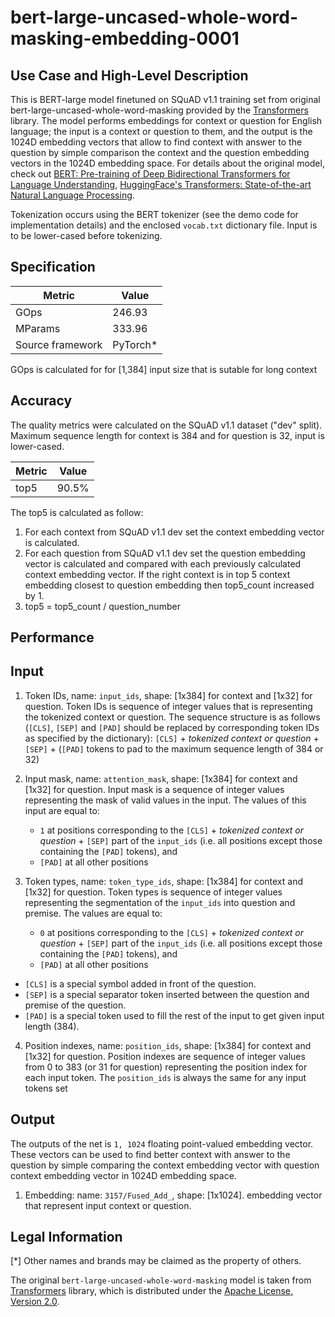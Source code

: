 # bert-large-uncased-whole-word-masking-embedding-0001

## Use Case and High-Level Description

This is BERT-large model finetuned on SQuAD v1.1 training set from original
bert-large-uncased-whole-word-masking provided by the [Transformers](https://github.com/huggingface/transformers) library.
The model performs embeddings for context or question for English language;
the input is a context or question to them,
and the output is the 1024D embedding vectors that allow to find context with answer to the question by simple comparison the context and the question embedding vectors in the 1024D embedding space.
For details about the original model, check out
[BERT: Pre-training of Deep Bidirectional Transformers for Language Understanding](https://arxiv.org/abs/1810.04805),
[HuggingFace's Transformers: State-of-the-art Natural Language Processing](https://arxiv.org/abs/1910.03771).

Tokenization occurs using the BERT tokenizer (see the demo code for implementation details) and the enclosed `vocab.txt` dictionary file. Input is to be lower-cased before tokenizing.

## Specification

| Metric            | Value                 |
|-------------------|-----------------------|
| GOps              | 246.93                |
| MParams           | 333.96                |
| Source framework  | PyTorch\*             |

GOps is calculated for for [1,384] input size that is sutable for long context

## Accuracy

The quality metrics were calculated on the SQuAD v1.1 dataset ("dev" split). Maximum sequence length for context is 384 and for question is 32, input is lower-cased.

| Metric                    | Value         |
|---------------------------|---------------|
| top5                      |        90.5%  |

The top5 is calculated as follow:
1. For each context from  SQuAD v1.1 dev set the context embedding vector is calculated.
2. For each question from  SQuAD v1.1 dev set the question embedding vector is calculated and compared with each previously calculated context embedding vector. If the right context is in top 5 context embedding closest to question embedding then top5_count increased by 1.
3. top5 = top5_count / question_number

## Performance

## Input

1. Token IDs, name: `input_ids`, shape: [1x384] for context and [1x32] for question.
Token IDs is sequence of integer values that is representing the tokenized context or question.
The sequence structure is as follows (`[CLS]`, `[SEP]` and `[PAD]` should be replaced by corresponding token IDs
as specified by the dictionary):
`[CLS]` + *tokenized context or question* + `[SEP]`  + (`[PAD]` tokens to pad to the maximum sequence length of 384 or 32)

2. Input mask, name: `attention_mask`, shape: [1x384] for context and [1x32] for question.
Input mask is a sequence of integer values representing the mask of valid values in the input.
The values of this input are equal to:
    * `1` at positions corresponding to the `[CLS]` + *tokenized context or question* + `[SEP]` part of the `input_ids`  (i.e. all positions except those containing the `[PAD]` tokens), and
    * `[PAD]` at all other positions

3. Token types,  name: `token_type_ids`, shape: [1x384] for context and [1x32] for question.
Token types is sequence of integer values representing the segmentation of the `input_ids` into question and premise.
The values are equal to:
    * `0` at positions corresponding to the `[CLS]` + *tokenized context or question* + `[SEP]` part of the `input_ids`  (i.e. all positions except those containing the `[PAD]` tokens), and
    * `[PAD]` at all other positions

* `[CLS]` is a special symbol added in front of the question.
* `[SEP]` is a special separator token inserted between the question and premise of the question.
* `[PAD]` is a special token used to fill the rest of the input to get given input length (384).

4. Position indexes,  name: `position_ids`, shape: [1x384] for context and [1x32] for question.
Position indexes are sequence of integer values from 0 to 383 (or 31 for question) representing the position index for each input token. The `position_ids` is always the same for any input tokens set

## Output

The outputs of the net is `1, 1024` floating point-valued embedding vector. These vectors can be used to find better context with answer to the question by simple comparing the context embedding vector with question context embedding vector in 1024D embedding space.

1. Embedding: name: `3157/Fused_Add_`, shape: [1x1024].
embedding vector that represent input context or question.

## Legal Information
[*] Other names and brands may be claimed as the property of others.

The original `bert-large-uncased-whole-word-masking` model is taken from [Transformers](https://github.com/huggingface/transformers) library, which is distributed under the [Apache License, Version 2.0](https://raw.githubusercontent.com/huggingface/transformers/master/LICENSE).
